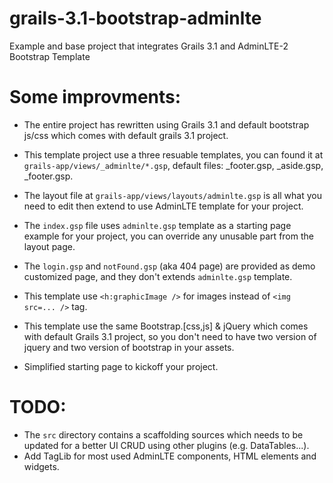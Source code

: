 # grails-3.1-bootstrap-adminlte

Example and base project that integrates Grails 3.1 and AdminLTE-2 Bootstrap Template

# Some improvments:
- The entire project has rewritten using Grails 3.1 and default bootstrap js/css which comes with default grails 3.1 project.

- This template project use a three resuable templates, you can found it at `grails-app/views/_adminlte/*.gsp`, default files: _footer.gsp, _aside.gsp, _footer.gsp.

- The layout file at `grails-app/views/layouts/adminlte.gsp` is all what you need to edit then extend to use AdminLTE template for your project.

- The `index.gsp` file uses `adminlte.gsp` template as a starting page example for your project, you can override any unusable part from the layout page.

- The `login.gsp` and `notFound.gsp` (aka 404 page) are provided as demo customized page, and they don't extends `adminlte.gsp` template.

- This template use `<h:graphicImage />` for images instead of `<img src=... />` tag.

- This template use the same Bootstrap.[css,js] & jQuery which comes with default Grails 3.1 project, so you don't need to have two version of jquery and two version of bootstrap in your assets.

- Simplified starting page to kickoff your project.

# TODO: 
- The `src` directory contains a scaffolding sources which needs to be updated for a better UI CRUD using other plugins (e.g. DataTables...).
- Add TagLib for most used AdminLTE components, HTML elements and widgets.